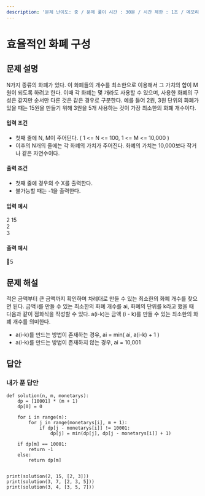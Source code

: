 ```yaml
---
description: '문제 난이도: 중 / 문제 풀이 시간 : 30분 / 시간 제한 : 1초 / 메모리 제한 : 128MB'
---
```


# 효율적인 화폐 구성

## 문제 설명

N가지 종류의 화폐가 있다. 이 화폐들의 개수를 최소한으로 이용해서 그 가치의 합이 M원이 되도록 하려고 한다. 이때 각 화폐는 몇 개라도 사용할 수 있으며, 사용한 화폐의 구성은 같지만 순서만 다른 것은 같은 경우로 구분한다. 예를 들어 2원, 3원 단위의 화폐가 있을 때는 15원을 만들기 위해 3원을 5개 사용하는 것이 가장 최소한의 화폐 개수이다.

#### 입력 조건

* 첫째 줄에 N, M이 주어딘다. \( 1 &lt;= N &lt;= 100, 1 &lt;= M &lt;= 10,000 \)
* 이후의 N개의 줄에는 각 화폐의 가치가 주어진다. 화폐의 가치는 10,000보다 작거나 같은 자연수이다.

#### 출력 조건

* 첫째 줄에 경우의 수 X를 출력한다.
* 불가능할 때는 -1을 출력한다.

#### 입력 예시

2 15  
2  
3

#### 출력 예시

5



## 문제 해설

적은 금액부터 큰 금액까지 확인하며 차례대로 만들 수 있는 최소한의 화폐 개수를 찾으면 된다. 금액 i를 만들 수 있는 최소한의 화폐 개수를 ai, 화폐의 단위를 k라고 했을 때 다음과 같이 점화식을 작성할 수 있다. a\(i-k\)는 금액 \(i - k\)를 만들 수 있는 최소한의 화폐 개수를 의미한다.

* a\(i-k\)를 만드는 방법이 존재하는 경우, ai = min\( ai, a\(i-k\) + 1 \)
* a\(i-k\)를 만드는 방법이 존재하지 않는 경우, ai = 10,001

## 답안

### 내가 푼 답안

```text
def solution(n, m, monetarys):
    dp = [10001] * (m + 1)
    dp[0] = 0

    for i in range(n):
        for j in range(monetarys[i], m + 1):
            if dp[j - monetarys[i]] != 10001:
                dp[j] = min(dp[j], dp[j - monetarys[i]] + 1)

    if dp[m] == 10001:
        return -1
    else:
        return dp[m]


print(solution(2, 15, [2, 3]))
print(solution(3, 7, [2, 3, 5]))
print(solution(3, 4, [3, 5, 7]))
```



